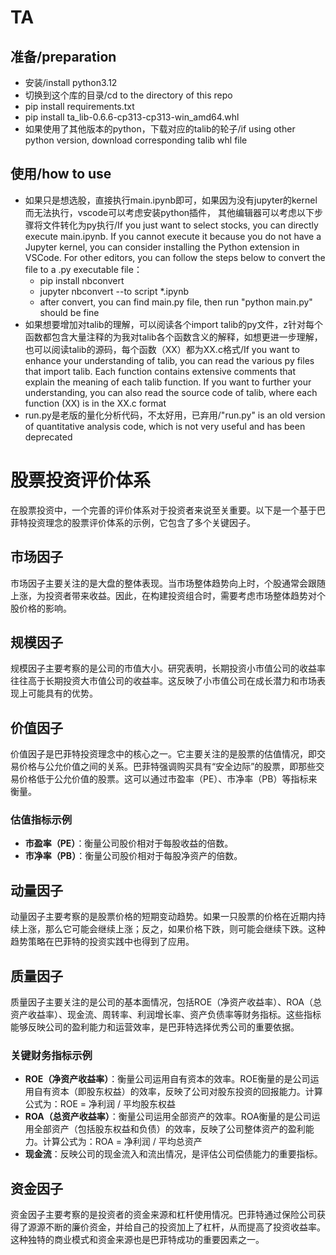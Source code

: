 # TA



## 准备/preparation
- 安装/install python3.12
- 切换到这个库的目录/cd to the directory of this repo
- pip install requirements.txt
- pip install ta_lib-0.6.6-cp313-cp313-win_amd64.whl
- 如果使用了其他版本的python，下载对应的talib的轮子/if using other python version, download corresponding talib whl file

## 使用/how to use
- 如果只是想选股，直接执行main.ipynb即可，如果因为没有jupyter的kernel而无法执行，vscode可以考虑安装python插件， 其他编辑器可以考虑以下步骤将文件转化为py执行/If you just want to select stocks, you can directly execute main.ipynb. If you cannot execute it because you do not have a Jupyter kernel, you can consider installing the Python extension in VSCode. For other editors, you can follow the steps below to convert the file to a .py executable file：
    - pip install nbconvert 
    - jupyter nbconvert --to script *.ipynb
    - after convert, you can find main.py file, then run "python main.py" should be fine
- 如果想要增加对talib的理解，可以阅读各个import talib的py文件，z针对每个函数都包含大量注释的为我对talib各个函数含义的解释，如想更进一步理解， 也可以阅读talib的源码，每个函数（XX）都为XX.c格式/If you want to enhance your understanding of talib, you can read the various py files that import talib. Each function contains extensive comments that explain the meaning of each talib function. If you want to further your understanding, you can also read the source code of talib, where each function (XX) is in the XX.c format
- run.py是老版的量化分析代码，不太好用，已弃用/"run.py" is an old version of quantitative analysis code, which is not very useful and has been deprecated



# 股票投资评价体系
 
在股票投资中，一个完善的评价体系对于投资者来说至关重要。以下是一个基于巴菲特投资理念的股票评价体系的示例，它包含了多个关键因子。
 
## 市场因子
 
市场因子主要关注的是大盘的整体表现。当市场整体趋势向上时，个股通常会跟随上涨，为投资者带来收益。因此，在构建投资组合时，需要考虑市场整体趋势对个股价格的影响。
 
## 规模因子
 
规模因子主要考察的是公司的市值大小。研究表明，长期投资小市值公司的收益率往往高于长期投资大市值公司的收益率。这反映了小市值公司在成长潜力和市场表现上可能具有的优势。
 
## 价值因子
 
价值因子是巴菲特投资理念中的核心之一。它主要关注的是股票的估值情况，即交易价格与公允价值之间的关系。巴菲特强调购买具有“安全边际”的股票，即那些交易价格低于公允价值的股票。这可以通过市盈率（PE）、市净率（PB）等指标来衡量。
 
### 估值指标示例
 
- **市盈率（PE）**：衡量公司股价相对于每股收益的倍数。
- **市净率（PB）**：衡量公司股价相对于每股净资产的倍数。
 
## 动量因子
 
动量因子主要考察的是股票价格的短期变动趋势。如果一只股票的价格在近期内持续上涨，那么它可能会继续上涨；反之，如果价格下跌，则可能会继续下跌。这种趋势策略在巴菲特的投资实践中也得到了应用。
 
## 质量因子
 
质量因子主要关注的是公司的基本面情况，包括ROE（净资产收益率）、ROA（总资产收益率）、现金流、周转率、利润增长率、资产负债率等财务指标。这些指标能够反映公司的盈利能力和运营效率，是巴菲特选择优秀公司的重要依据。
 
### 关键财务指标示例
 
- **ROE（净资产收益率）**：衡量公司运用自有资本的效率。ROE衡量的是公司运用自有资本（即股东权益）的效率，反映了公司对股东投资的回报能力。计算公式为：ROE = 净利润 / 平均股东权益
- **ROA（总资产收益率）**：衡量公司运用全部资产的效率。ROA衡量的是公司运用全部资产（包括股东权益和负债）的效率，反映了公司整体资产的盈利能力。计算公式为：ROA = 净利润 / 平均总资产
- **现金流**：反映公司的现金流入和流出情况，是评估公司偿债能力的重要指标。
 
## 资金因子
 
资金因子主要考察的是投资者的资金来源和杠杆使用情况。巴菲特通过保险公司获得了源源不断的廉价资金，并给自己的投资加上了杠杆，从而提高了投资收益率。这种独特的商业模式和资金来源也是巴菲特成功的重要因素之一。
 


